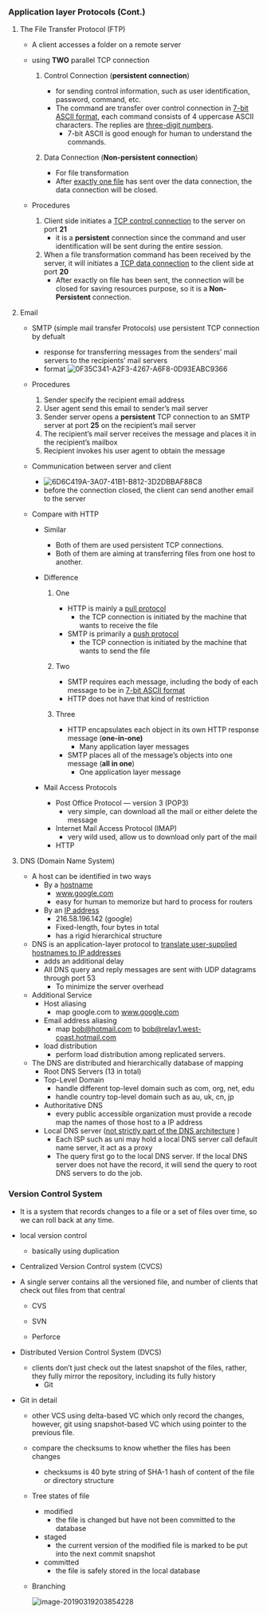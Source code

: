 ### Application layer Protocols (Cont.)

1. The File Transfer Protocol (FTP)

   - A client accesses a folder on a remote server

   - using **TWO** parallel TCP connection

     1. Control Connection (**persistent connection**)
        - for sending control information, such as user identification, password, command, etc.
        - The command are transfer over control connection in <u>7-bit ASCII format</u>, each command consists of 4 uppercase ASCII characters. The replies are <u>three-digit numbers</u>.
          - 7-bit ASCII is good enough for human to understand the commands.

     2. Data Connection (**Non-persistent connection**)
        - For file transformation
        - After <u>exactly one file</u> has sent over the data connection, the data connection will be closed.

   - Procedures

     1. Client side initiates a <u>TCP control connection</u> to the server on port **21**
        - it is a **persistent** connection since the command and user identification will be sent during the entire session.
     2. When a file transformation command has been received by the server, it will initiates a <u>TCP data connection</u> to the client side at port **20**
        - After exactly on file has been sent, the connection will be closed for saving resources purpose, so it is a **Non-Persistent** connection.

2. Email

   - SMTP (simple mail transfer Protocols) use persistent TCP connection by defualt

     - response for transferring messages from the senders’ mail servers to the recipients’ mail servers
     - format
       ![0F35C341-A2F3-4267-A6F8-0D93EABC9366](assets/0F35C341-A2F3-4267-A6F8-0D93EABC9366.png)
   - Procedures
     1. Sender specify the recipient email address
     2. User agent send this email to sender’s mail server
     3. Sender server opens a **persistent** TCP connection to an SMTP server at port **25** on the recipient’s mail server
     4. The recipient’s mail server receives the message and places it in the recipient’s mailbox
     5. Recipient invokes his user agent to obtain the message
   - Communication between server and client
     - ![6D6C419A-3A07-41B1-B812-3D2DBBAF88C8](assets/6D6C419A-3A07-41B1-B812-3D2DBBAF88C8.png)
     - before the connection closed, the client can send another email to the server
   - Compare with HTTP
     - Similar

       - Both of them are used persistent TCP connections.
       - Both of them are aiming at transferring files from one host to another.
     - Difference
       1. One
          - HTTP is mainly a <u>pull protocol</u>
            - the TCP connection is initiated by the machine that wants to receive the file
          - SMTP is primarily a <u>push protocol</u>
            - the TCP connection is initiated by the machine that wants to send the file

       2. Two
          - SMTP requires each message, including the body of each message to be in <u>7-bit ASCII format</u>
          - HTTP does not have that kind of restriction
       3. Three
          - HTTP encapsulates each object in its own HTTP response message (**one-in-one)**
            - Many application layer messages
          - SMTP places all of the message’s objects into one message (**all in one**)
            - One application layer message
     - Mail Access Protocols
       - Post Office Protocol — version 3 (POP3)
         - very simple, can download all the mail or either delete the message
       - Internet Mail Access Protocol (IMAP)
         - very wild used, allow us to download only part of the mail
       - HTTP

3. DNS (Domain Name System)
   - A host can be identified in two ways
     - By a <u>hostname</u>
       - www.google.com
       - easy for human to memorize but hard to process for routers
     - By an <u>IP address</u>
       - 216.58.196.142 (google)
       - Fixed-length, four bytes in total
       - has a rigid hierarchical structure
   - DNS is an application-layer protocol to <u>translate user-supplied hostnames to IP addresses</u>
     - adds an additional delay
     - All DNS query and reply messages are sent with UDP datagrams through port 53
       - To minimize the server overhead
   - Additional Service
     - Host aliasing
       - map google.com to www.google.com
     - Email address aliasing
       - map bob@hotmail.com to bob@relay1.west-coast.hotmail.com
     - load distribution
       - perform load distribution among replicated servers.
   - The DNS are distributed and hierarchically database of mapping
     - Root DNS Servers (13 in total)
     - Top-Level Domain
       - handle different top-level domain such as com, org, net, edu
       - handle country top-level domain such as au, uk, cn, jp
     - Authoritative DNS
       - every public accessible organization must provide a recode map the names of those host to a IP address
     - Local DNS server (<u>not strictly part of the DNS architecture</u> )
       - Each ISP  such as uni may hold a local DNS server call default name server, it act as a proxy
       - The query first go to the local DNS server. If the local DNS server does not have the record, it will send the query to root DNS servers to do the job.



### Version Control System

- It is a system that records changes to a file or a set of files over time, so we can roll back at any time.

- local version control

  - basically using duplication

- Centralized Version Control system (CVCS)

- A single server contains all the versioned file, and number of clients that check out files from that central

  - CVS

  - SVN

  - Perforce

- Distributed Version Control System (DVCS)
  - clients don’t just check out the latest snapshot of the files, rather, they fully mirror the repository, including its fully history
    - Git

- Git in detail
  - other VCS using delta-based VC which only record the changes, however, git using snapshot-based VC which using pointer to the previous file.

  - compare the checksums to know whether the  files has been changes

    - checksums is 40 byte string of SHA-1 hash of content of the file or directory structure

  - Tree states of file
    - modified 
      - the file is changed but have not been committed to the database
    - staged
      - the current version of the modified file is marked to be put into the next commit snapshot
    - committed
      - the file is safely stored in the local database

  - Branching

    ![image-20190319203854228](assets/image-20190319203854228.png)

